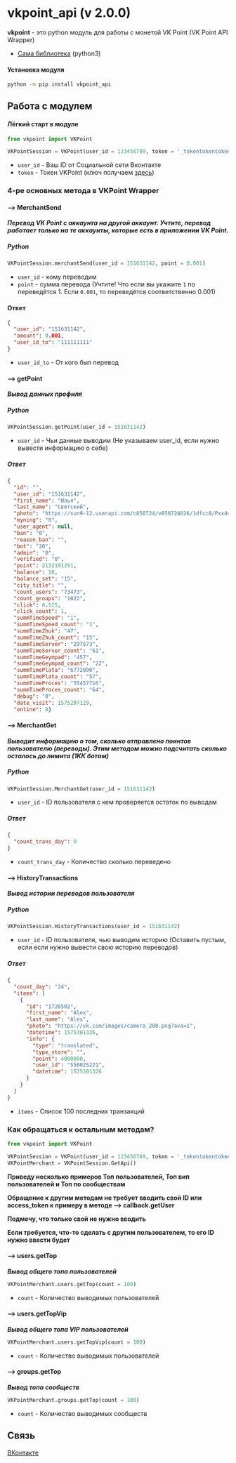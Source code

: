vkpoint_api (v 2.0.0)
=================================================================================================================================================================================
**vkpoint** - это python модуль для работы с монетой VK Point (VK Point API Wrapper)
* [Сама библиотека](./vkpoint) (python3)

#### Установка модуля
```bash
python -m pip install vkpoint_api
```

Работа с модулем
---
#### Лёгкий старт в модуле 
```python /* или python3 */
from vkpoint import VKPoint

VKPointSession = VKPoint(user_id = 123456789, token = '_tokentokentokentokentokentoken_')
```
* `user_id` - Ваш ID от Социальной сети Вконтакте
* `token` - Токен VKPoint (ключ получаем [здесь](https://vkpoint.vposter.ru/api/method/token))


### 4-ре основных метода в VKPoint Wrapper 
#### --> MerchantSend
***Перевод VK Point с аккаунта на другой аккаунт. Учтите, перевод работает только на те аккаунты, которые есть в приложении VK Point.***
##### Python
```python /* или python3 */
VKPointSession.merchantSend(user_id = 151631142, point = 0.001)
```
* `user_id` - кому переводим
* `point` - сумма перевода (Учтите! Что если вы укажите `1` по переведётся 1. Если `0.001`, то переведётся соответственно 0.001)
#### Ответ
``` json
{
  "user_id": "151631142", 
  "amount": 0.001, 
  "user_id_to": "111111111"
}
```
* `user_id_to` - От кого был перевод
#### --> getPoint
***Вывод данных профиля***
##### Python
```python /* или python3 */
VKPointSession.getPoint(user_id = 151631142)
```
* `user_id` - Чьи данные выводим (Не указываем user_id, если нужно вывести информацию о себе)
##### Ответ
``` json
{
  "id": "", 
  "user_id": "151631142", 
  "first_name": "Илья", 
  "last_name": "Светский", 
  "photo": "https://sun9-12.userapi.com/c850724/v850724626/1dfcc8/Pxx44odNlxM.jpg?ava=1", 
  "myning": "0", 
  "user_agent": null, 
  "ban": "0", 
  "reason_ban": "", 
  "bot": "20", 
  "admin": "0", 
  "verified": "0", 
  "point": 2132191251, 
  "balance": 10, 
  "balance_set": "15", 
  "city_title": "", 
  "count_users": "73473", 
  "count_groups": "1022", 
  "click": 0.525, 
  "click_count": 1, 
  "summTimeSpeed": "1", 
  "summTimeSpeed_count": "1", 
  "summTimeZhuk": "47", 
  "summTimeZhuk_count": "15", 
  "summTimeServer": "297573", 
  "summTimeServer_count": "61", 
  "summTimeGeympad": "457", 
  "summTimeGeympad_count": "22", 
  "summTimePlata": "6772090", 
  "summTimePlata_count": "57", 
  "summTimeProces": "55457716", 
  "summTimeProces_count": "64", 
  "debug": "0", 
  "date_visit": 1575297129, 
  "online": 0}
```
#### --> MerchantGet
***Выводит информацию о том, сколько отправлено поинтов пользователю (переводы). Этим методом можно подсчитать сколько осталось до лимита (1KК ботам)***
##### Python
```python /* или python3 */
VKPointSession.MerchantGet(user_id = 151631142)
```
* `user_id` - ID пользователя с кем проверяется остаток по выводам
##### Ответ
``` json
{
  "count_trans_day": 0
}
```
* `count_trans_day` - Количество сколько переведено

#### --> HistoryTransactions
***Вывод истории переводов пользователя***
##### Python
```python /* или python3 */
VKPointSession.HistoryTransactions(user_id = 151631142)
```
* `user_id` - ID пользователя, чью выводим историю (Оставить пустым, если если нужно вывести свою историю переводов)
##### Ответ
``` json
{
  "count_day": "24", 
  "items": [
    {
      "id": "1726502", 
      "first_name": "Alex", 
      "last_name": "Alex", 
      "photo": "https://vk.com/images/camera_200.png?ava=1", 
      "datetime": 1575301326, 
      "info": {
        "type": "translated", 
        "type_store": "", 
        "point": 4000000, 
        "user_id": "550025221", 
        "datetime": 1575301326
      }
    }
  ]
}
```
* `items` - Список 100 последних транзакций

### Как обращаться к остальным методам?
```python /* или python3 */
from vkpoint import VKPoint

VKPointSession = VKPoint(user_id = 123456789, token = '_tokentokentokentokentokentoken_')
VKPointMerchant = VKPointSession.GetApi()
```
**Приведу несколько примеров Топ пользователей, Топ вип пользователей и Топ по сообществам**

**Обращение к другим методам не требует вводить свой ID или access_token к примеру в методе --> callback.getUser**

**Подмечу, что только свой не нужно вводить**

**Если требуется, что-то сделать с другим пользователем, то его ID нужно ввести будет**
#### --> users.getTop
***Вывод общего топа пользователей***
```python /* или python3 */
VKPointMerchant.users.getTop(count = 100)
```
* `count` - Количество выводимых пользователей

#### --> users.getTopVip
***Вывод общего топа VIP пользователей***
```python /* или python3 */
VKPointMerchant.users.getTopVip(count = 100)
```
* `count` - Количество выводимых пользователей

#### --> groups.getTop
***Вывод топа сообществ***
```python /* или python3 */
VKPointMerchant.groups.getTop(count = 100)
```
* `count` - Количество выводимых сообществ

## Связь
[ВКонтакте](http://vk.com/krech_man)
